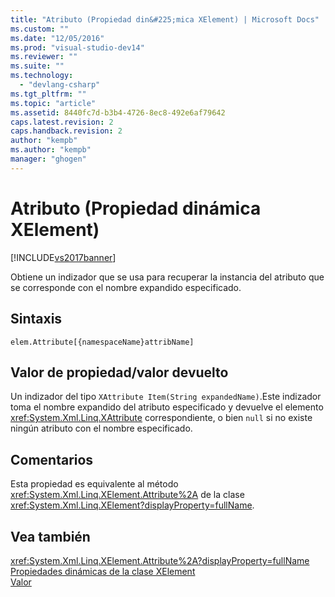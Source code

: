 ```yaml
---
title: "Atributo (Propiedad din&#225;mica XElement) | Microsoft Docs"
ms.custom: ""
ms.date: "12/05/2016"
ms.prod: "visual-studio-dev14"
ms.reviewer: ""
ms.suite: ""
ms.technology: 
  - "devlang-csharp"
ms.tgt_pltfrm: ""
ms.topic: "article"
ms.assetid: 8440fc7d-b3b4-4726-8ec8-492e6af79642
caps.latest.revision: 2
caps.handback.revision: 2
author: "kempb"
ms.author: "kempb"
manager: "ghogen"
---
```

# Atributo (Propiedad din&#225;mica XElement)
[!INCLUDE[vs2017banner](../code-quality/includes/vs2017banner.md)]

Obtiene un indizador que se usa para recuperar la instancia del atributo que se corresponde con el nombre expandido especificado.  
  
## Sintaxis  
  
```  
elem.Attribute[{namespaceName}attribName]  
```  
  
## Valor de propiedad\/valor devuelto  
 Un indizador del tipo `XAttribute Item(String expandedName)`.Este indizador toma el nombre expandido del atributo especificado y devuelve el elemento <xref:System.Xml.Linq.XAttribute> correspondiente, o bien `null` si no existe ningún atributo con el nombre especificado.  
  
## Comentarios  
 Esta propiedad es equivalente al método <xref:System.Xml.Linq.XElement.Attribute%2A> de la clase <xref:System.Xml.Linq.XElement?displayProperty=fullName>.  
  
## Vea también  
 <xref:System.Xml.Linq.XElement.Attribute%2A?displayProperty=fullName>   
 [Propiedades dinámicas de la clase XElement](../designers/xelement-class-dynamic-properties.md)   
 [Valor](../designers/value-xattribute-dynamic-property.md)